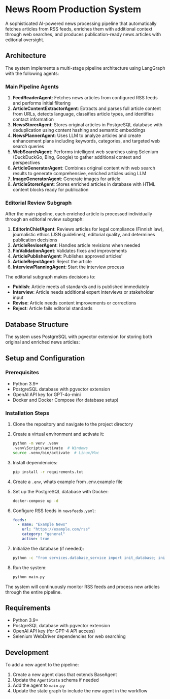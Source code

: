 # News Room Production System

A sophisticated AI-powered news processing pipeline that automatically fetches articles from RSS feeds, enriches them with additional context through web searches, and produces publication-ready news articles with editorial oversight.

## Architecture

The system implements a multi-stage pipeline architecture using LangGraph with the following agents:

### Main Pipeline Agents

1. **FeedReaderAgent**: Fetches news articles from configured RSS feeds and performs initial filtering
2. **ArticleContentExtractorAgent**: Extracts and parses full article content from URLs, detects language, classifies article types, and identifies contact information
3. **NewsStorerAgent**: Stores original articles in PostgreSQL database with deduplication using content hashing and semantic embeddings
4. **NewsPlannerAgent**: Uses LLM to analyze articles and create enhancement plans including keywords, categories, and targeted web search queries
5. **WebSearchAgent**: Performs intelligent web searches using Selenium (DuckDuckGo, Bing, Google) to gather additional context and perspectives
6. **ArticleGeneratorAgent**: Combines original content with web search results to generate comprehensive, enriched articles using LLM
7. **ImageGeneratorAgent**: Generate images for article
8. **ArticleStorerAgent**: Stores enriched articles in database with HTML content blocks ready for publication

### Editorial Review Subgraph

After the main pipeline, each enriched article is processed individually through an editorial review subgraph:

1. **EditorInChiefAgent**: Reviews articles for legal compliance (Finnish law), journalistic ethics (JSN guidelines), editorial quality, and determines publication decisions
2. **ArticleReviserAgent**: Handles article revisions when needed
3. **FixValidationAgent**: Validates fixes and improvements
4. **ArticlePublisherAgent**: Publishes approved articles'
5. **ArticleRejectAgent**: Reject the article
6. **InterviewPlanningAgent**: Start the interview process

The editorial subgraph makes decisions to:

- **Publish**: Article meets all standards and is published immediately
- **Interview**: Article needs additional expert interviews or stakeholder input
- **Revise**: Article needs content improvements or corrections
- **Reject**: Article fails editorial standards

## Database Structure

The system uses PostgreSQL with pgvector extension for storing both original and enriched news articles:

## Setup and Configuration

### Prerequisites

- Python 3.9+
- PostgreSQL database with pgvector extension
- OpenAI API key for GPT-4o-mini
- Docker and Docker Compose (for database setup)

### Installation Steps

1. Clone the repository and navigate to the project directory

2. Create a virtual environment and activate it:

   ```bash
   python -m venv .venv
   .venv\Scripts\activate  # Windows
   source .venv/bin/activate  # Linux/Mac
   ```

3. Install dependencies:

   ```bash
   pip install -r requirements.txt
   ```

4. Create a `.env`, whats example from .env.example file

5. Set up the PostgreSQL database with Docker:

   ```bash
   docker-compose up -d
   ```

6. Configure RSS feeds in `newsfeeds.yaml`:

   ```yaml
   feeds:
     - name: "Example News"
       url: "https://example.com/rss"
       category: "general"
       active: true
   ```

7. Initialize the database (if needed):

   ```bash
   python -c "from services.database_service import init_database; init_database()"
   ```

8. Run the system:

   ```bash
   python main.py
   ```

The system will continuously monitor RSS feeds and process new articles through the entire pipeline.

## Requirements

- Python 3.9+
- PostgreSQL database with pgvector extension
- OpenAI API key (for GPT-4 API access)
- Selenium WebDriver dependencies for web searching

## Development

To add a new agent to the pipeline:

1. Create a new agent class that extends BaseAgent
2. Update the `AgentState` schema if needed
3. Add the agent to `main.py`
4. Update the state graph to include the new agent in the workflow

